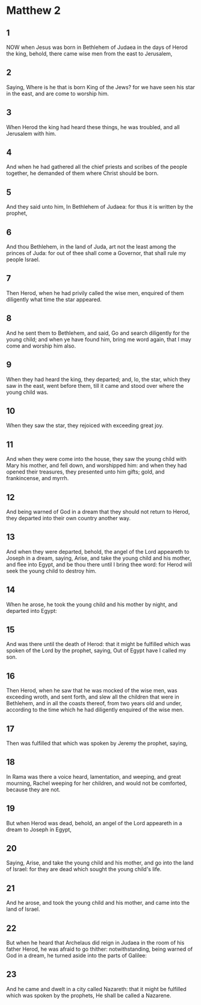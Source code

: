 # Matthew 2

## 1

NOW when Jesus was born in Bethlehem of Judaea in the days of Herod the king, behold, there came wise men from the east to Jerusalem,

## 2

Saying, Where is he that is born King of the Jews? for we have seen his star in the east, and are come to worship him.

## 3

When Herod the king had heard these things, he was troubled, and all Jerusalem with him.

## 4

And when he had gathered all the chief priests and scribes of the people together, he demanded of them where Christ should be born.

## 5

And they said unto him, In Bethlehem of Judaea: for thus it is written by the prophet,

## 6

And thou Bethlehem, in the land of Juda, art not the least among the princes of Juda: for out of thee shall come a Governor, that shall rule my people Israel.

## 7

Then Herod, when he had privily called the wise men, enquired of them diligently what time the star appeared.

## 8

And he sent them to Bethlehem, and said, Go and search diligently for the young child; and when ye have found him, bring me word again, that I may come and worship him also.

## 9

When they had heard the king, they departed; and, lo, the star, which they saw in the east, went before them, till it came and stood over where the young child was.

## 10

When they saw the star, they rejoiced with exceeding great joy.

## 11

And when they were come into the house, they saw the young child with Mary his mother, and fell down, and worshipped him: and when they had opened their treasures, they presented unto him gifts; gold, and frankincense, and myrrh.

## 12

And being warned of God in a dream that they should not return to Herod, they departed into their own country another way.

## 13

And when they were departed, behold, the angel of the Lord appeareth to Joseph in a dream, saying, Arise, and take the young child and his mother, and flee into Egypt, and be thou there until I bring thee word: for Herod will seek the young child to destroy him.

## 14

When he arose, he took the young child and his mother by night, and departed into Egypt:

## 15

And was there until the death of Herod: that it might be fulfilled which was spoken of the Lord by the prophet, saying, Out of Egypt have I called my son.

## 16

Then Herod, when he saw that he was mocked of the wise men, was exceeding wroth, and sent forth, and slew all the children that were in Bethlehem, and in all the coasts thereof, from two years old and under, according to the time which he had diligently enquired of the wise men.

## 17

Then was fulfilled that which was spoken by Jeremy the prophet, saying,

## 18

In Rama was there a voice heard, lamentation, and weeping, and great mourning, Rachel weeping for her children, and would not be comforted, because they are not.

## 19

But when Herod was dead, behold, an angel of the Lord appeareth in a dream to Joseph in Egypt,

## 20

Saying, Arise, and take the young child and his mother, and go into the land of Israel: for they are dead which sought the young child's life.

## 21

And he arose, and took the young child and his mother, and came into the land of Israel.

## 22

But when he heard that Archelaus did reign in Judaea in the room of his father Herod, he was afraid to go thither: notwithstanding, being warned of God in a dream, he turned aside into the parts of Galilee:

## 23

And he came and dwelt in a city called Nazareth: that it might be fulfilled which was spoken by the prophets, He shall be called a Nazarene.
